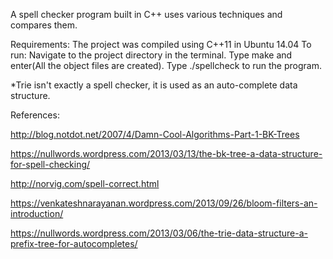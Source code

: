 A spell checker program built in C++ uses various techniques and compares them.

Requirements:
The project was compiled using C++11 in Ubuntu 14.04
To run:
	Navigate to the project directory in the terminal.
	Type make and enter(All the object files are created).
	Type ./spellcheck to run the program.

*Trie isn't exactly a spell checker, it is used as an auto-complete data structure.


References:

http://blog.notdot.net/2007/4/Damn-Cool-Algorithms-Part-1-BK-Trees

https://nullwords.wordpress.com/2013/03/13/the-bk-tree-a-data-structure-for-spell-checking/

http://norvig.com/spell-correct.html

https://venkateshnarayanan.wordpress.com/2013/09/26/bloom-filters-an-introduction/

https://nullwords.wordpress.com/2013/03/06/the-trie-data-structure-a-prefix-tree-for-autocompletes/

